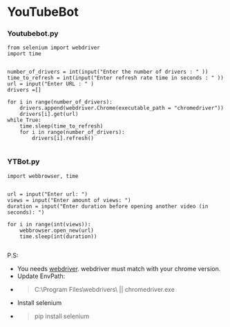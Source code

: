# YouTubeBot



### Youtubebot.py

```
from selenium import webdriver
import time


number_of_drivers = int(input("Enter the number of drivers : " ))
time_to_refresh = int(input("Enter refresh rate time in seconds : " ))
url = input("Enter URL : " )
drivers =[]

for i in range(number_of_drivers):
    drivers.append(webdriver.Chrome(executable_path = "chromedriver"))
    drivers[i].get(url)
while True:
    time.sleep(time_to_refresh)
    for i in range(number_of_drivers):
        drivers[i].refresh()
        
```

### YTBot.py


```
import webbrowser, time


url = input("Enter url: ")
views = input("Enter amount of views: ")
duration = input("Enter duration before opening another video (in seconds): ")

for i in range(int(views)):
    webbrowser.open_new(url)
    time.sleep(int(duration))
    
```    

P.S: 
* You needs [webdriver](https://chromedriver.chromium.org/downloads). webdriver must match with your chrome version.
* Update EnvPath:
* >C:\Program Files\webdrivers\    || chromedriver.exe
* Install selenium
* >pip install selenium
